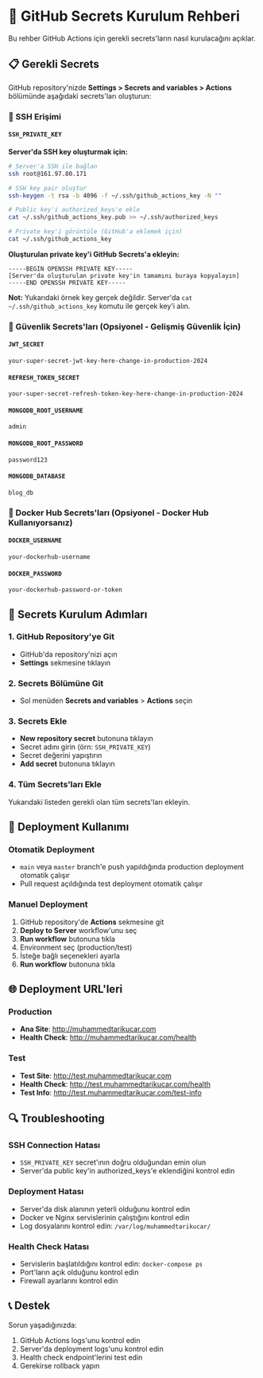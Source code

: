 # 🔐 GitHub Secrets Kurulum Rehberi

Bu rehber GitHub Actions için gerekli secrets'ların nasıl kurulacağını açıklar.

## 📋 Gerekli Secrets

GitHub repository'nizde **Settings > Secrets and variables > Actions** bölümünde aşağıdaki secrets'ları oluşturun:

### 🔑 SSH Erişimi

#### `SSH_PRIVATE_KEY`

**Server'da SSH key oluşturmak için:**
```bash
# Server'a SSH ile bağlan
ssh root@161.97.80.171

# SSH key pair oluştur
ssh-keygen -t rsa -b 4096 -f ~/.ssh/github_actions_key -N ""

# Public key'i authorized_keys'e ekle
cat ~/.ssh/github_actions_key.pub >> ~/.ssh/authorized_keys

# Private key'i görüntüle (GitHub'a eklemek için)
cat ~/.ssh/github_actions_key
```

**Oluşturulan private key'i GitHub Secrets'a ekleyin:**
```
-----BEGIN OPENSSH PRIVATE KEY-----
[Server'da oluşturulan private key'in tamamını buraya kopyalayın]
-----END OPENSSH PRIVATE KEY-----
```

**Not:** Yukarıdaki örnek key gerçek değildir. Server'da `cat ~/.ssh/github_actions_key` komutu ile gerçek key'i alın.

### 🔐 Güvenlik Secrets'ları (Opsiyonel - Gelişmiş Güvenlik İçin)

#### `JWT_SECRET`
```
your-super-secret-jwt-key-here-change-in-production-2024
```

#### `REFRESH_TOKEN_SECRET`
```
your-super-secret-refresh-token-key-here-change-in-production-2024
```

#### `MONGODB_ROOT_USERNAME`
```
admin
```

#### `MONGODB_ROOT_PASSWORD`
```
password123
```

#### `MONGODB_DATABASE`
```
blog_db
```

### 🐳 Docker Hub Secrets'ları (Opsiyonel - Docker Hub Kullanıyorsanız)

#### `DOCKER_USERNAME`
```
your-dockerhub-username
```

#### `DOCKER_PASSWORD`
```
your-dockerhub-password-or-token
```

## 📝 Secrets Kurulum Adımları

### 1. GitHub Repository'ye Git
- GitHub'da repository'nizi açın
- **Settings** sekmesine tıklayın

### 2. Secrets Bölümüne Git
- Sol menüden **Secrets and variables** > **Actions** seçin

### 3. Secrets Ekle
- **New repository secret** butonuna tıklayın
- Secret adını girin (örn: `SSH_PRIVATE_KEY`)
- Secret değerini yapıştırın
- **Add secret** butonuna tıklayın

### 4. Tüm Secrets'ları Ekle
Yukarıdaki listeden gerekli olan tüm secrets'ları ekleyin.

## 🔧 Deployment Kullanımı

### Otomatik Deployment
- `main` veya `master` branch'e push yapıldığında production deployment otomatik çalışır
- Pull request açıldığında test deployment otomatik çalışır

### Manuel Deployment
1. GitHub repository'de **Actions** sekmesine git
2. **Deploy to Server** workflow'unu seç
3. **Run workflow** butonuna tıkla
4. Environment seç (production/test)
5. İsteğe bağlı seçenekleri ayarla
6. **Run workflow** butonuna tıkla

## 🌐 Deployment URL'leri

### Production
- **Ana Site**: http://muhammedtarikucar.com
- **Health Check**: http://muhammedtarikucar.com/health

### Test
- **Test Site**: http://test.muhammedtarikucar.com
- **Health Check**: http://test.muhammedtarikucar.com/health
- **Test Info**: http://test.muhammedtarikucar.com/test-info

## 🔍 Troubleshooting

### SSH Connection Hatası
- `SSH_PRIVATE_KEY` secret'ının doğru olduğundan emin olun
- Server'da public key'in authorized_keys'e eklendiğini kontrol edin

### Deployment Hatası
- Server'da disk alanının yeterli olduğunu kontrol edin
- Docker ve Nginx servislerinin çalıştığını kontrol edin
- Log dosyalarını kontrol edin: `/var/log/muhammedtarikucar/`

### Health Check Hatası
- Servislerin başlatıldığını kontrol edin: `docker-compose ps`
- Port'ların açık olduğunu kontrol edin
- Firewall ayarlarını kontrol edin

## 📞 Destek

Sorun yaşadığınızda:
1. GitHub Actions logs'unu kontrol edin
2. Server'da deployment logs'unu kontrol edin
3. Health check endpoint'lerini test edin
4. Gerekirse rollback yapın
